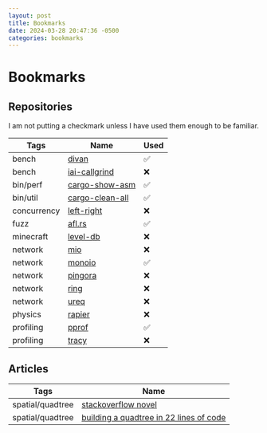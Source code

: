 ```yaml
---
layout: post
title: Bookmarks
date: 2024-03-28 20:47:36 -0500
categories: bookmarks
---
```


# Bookmarks

## Repositories

I am not putting a checkmark unless I have used them enough to be familiar.

| Tags        | Name                                                            | Used |
| ----------- | --------------------------------------------------------------- | ---- |
| bench       | [divan](https://github.com/nvzqz/divan)                         | ✅    |
| bench       | [iai-callgrind](https://github.com/iai-callgrind/iai-callgrind) | ❌    |
| bin/perf    | [cargo-show-asm](https://github.com/pacak/cargo-show-asm)       | ✅    |
| bin/util    | [cargo-clean-all](https://github.com/dnlmlr/cargo-clean-all)    | ✅    |
| concurrency | [left-right](https://github.com/jonhoo/left-right)              | ❌    |
| fuzz        | [afl.rs](https://github.com/rust-fuzz/afl.rs)                   | ✅    |
| minecraft   | [level-db](https://github.com/skade/leveldb)                    | ❌    |
| network     | [mio](https://github.com/tokio-rs/mio)                          | ❌    |
| network     | [monoio](https://github.com/bytedance/monoio)                   | ✅    |
| network     | [pingora](https://github.com/cloudflare/pingora)                | ❌    |
| network     | [ring](https://github.com/briansmith/ring)                      | ❌    |
| network     | [ureq](https://github.com/algesten/ureq)                        | ❌    |
| physics     | [rapier](https://github.com/dimforge/rapier)                    | ❌    |
| profiling   | [pprof](https://github.com/tikv/pprof-rs)                       | ✅    |
| profiling   | [tracy](https://github.com/nagisa/rust_tracy_client)            | ❌    |

## Articles


| Tags             | Name                                                                                                                                               |
| ---------------- | -------------------------------------------------------------------------------------------------------------------------------------------------- |
| spatial/quadtree | [stackoverflow novel](https://stackoverflow.com/questions/41946007/efficient-and-well-explained-implementation-of-a-quadtree-for-2d-collision-det) |
| spatial/quadtree | [building a quadtree in 22 lines of code](https://lisyarus.github.io/blog/programming/2022/12/21/quadtrees.html)                                   |